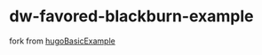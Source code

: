 # dw-favored-blackburn-example

fork from [hugoBasicExample](https://github.com/gohugoio/hugoBasicExample)
